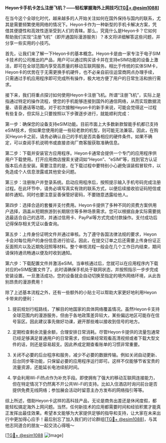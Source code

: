 **Heyon卡手机卡怎么注册飞机？——轻松掌握海外上网技巧[[TG💪+ @esim1088](https://t.me/s/esim1088)]**

在当今这个全球化时代，越来越多的人开始关注如何在国外保持与国内的联系，尤其是需要频繁使用网络的情况下。Heyon卡作为一种新型的手机卡解决方案，凭借其便捷性和高效性逐渐受到人们的青睐。那么，究竟什么是Heyon卡？它如何帮助我们实现“注册飞机”（即开通国际漫游服务）？本文将详细解答这些问题，并分享一些实用的小技巧。

首先，让我们来了解一下Heyon卡的基本概念。Heyon卡是由一家专注于电子SIM卡技术的公司推出的产品，用户可以通过购买该卡并在支持eSIM功能的设备上激活，即可在全球范围内享受高质量的移动互联网服务。相比于传统的实体SIM卡，Heyon卡的优势在于无需更换手机硬件，也不必亲自前往运营商网点办理手续，只需通过手机应用程序即可完成所有操作，极大地方便了用户的日常生活和旅行需求。

接下来，我们将重点探讨如何使用Heyon卡注册飞机。所谓“注册飞机”，实际上是指通过特定的操作流程，使您的手机能够连接到国外的通信网络，从而实现数据流量、语音通话等功能。对于初次接触Heyon卡的新手来说，可能会觉得这一过程有些复杂，但实际上只要按照以下步骤逐步进行，就能顺利完成：

第一步：确保您的设备支持eSIM功能。目前市面上大多数新款智能手机都已支持eSIM技术，但如果您使用的是一些较老款的机型，则可能无法兼容。因此，在购买Heyon卡之前，请务必确认自己的手机是否具备相应的硬件条件。如果不确定，可以查阅手机说明书或直接咨询厂商客服获取准确信息。

第二步：下载并安装官方应用程序。Heyon卡通常会提供一个专门的应用程序供用户下载使用。打开应用商店搜索关键词如“Heyon”、“eSIM”等，找到官方认证版本后点击安装。需要注意的是，在下载过程中要特别小心避免误装假冒软件，以免造成个人信息泄露或其他安全问题。

第三步：注册账户并登录系统。启动应用程序后，按照提示输入手机号码完成注册过程。在此环节中，请务必填写真实有效的联系方式，以便后续接收验证码短信或邮件通知。同时也要注意妥善保管好密码，不要随意透露给他人。

第四步：选择合适的套餐并支付费用。Heyon卡提供了多种不同的资费方案供用户选择，涵盖从短期旅游到长期居住等多种场景需求。您可以根据自身实际需要挑选最适合自己的选项，并通过信用卡、PayPal等方式完成付款操作。支付成功后记得保存相关凭证以备查询。

第五步：上传身份证明文件并通过审核。为了遵守各国法律法规的要求，Heyon卡会对每位用户的身份信息进行验证。因此，在提交订单之后还需要上传身份证正反面照片以及近期免冠照等材料。整个审核流程一般会在几个工作日内结束，期间请保持通讯畅通以便及时收到通知。

第六步：下载配置文件并激活eSIM。当审核通过后，您就可以在应用程序内下载对应的eSIM配置文件了。此时请确保手机处于联网状态，并按照指示一步步完成安装设置。一旦激活成功，您的设备就会自动切换至指定的境外网络环境，从此告别昂贵的漫游费用！

除了上述基本流程之外，还有一些额外的小贴士可以帮助大家更好地利用Heyon卡带来的便利：

1. 提前规划行程路线，了解目的地国家的具体网络覆盖情况。虽然Heyon卡支持全球范围内的漫游服务，但由于各地政策差异较大，某些偏远地区可能存在信号盲区。因此建议事先做好功课，避开那些难以接收到信号的地方。
   
2. 定期检查剩余流量余额，合理安排日常消耗。尽管Heyon卡提供的流量包通常已经足够满足普通用户的日常需求，但如果经常观看高清视频或者下载大型文件的话，则还是容易超支。因此养成定期查看账单的习惯非常重要。
   
3. 关闭不必要的后台程序和服务，减少不必要的数据传输。例如关闭自动更新、后台同步等功能，只保留必要的应用程序运行即可。这样不仅能够节省宝贵的流量资源，还能延长电池续航时间。

4. 学会利用Wi-Fi热点作为补充手段。即使拥有了强大的移动互联网连接能力，但在特定情况下仍然离不开公共Wi-Fi的支持。比如入住酒店时询问前台是否提供免费无线网络；参加展会活动时留意主办方发布的网络指引等等。

综上所述，借助Heyon卡这样的高科技产品，无论是商务出差还是休闲度假，都能轻松搞定海外上网问题。当然，任何新技术的应用都需要时间和经验积累才能真正发挥出最佳效果。希望本文能够为大家提供足够的指导和支持，让大家在未来出行中更加得心应手！最后别忘了加入我们的讨论群组[[TG💪+ @esim1088](https://t.me/s/esim1088)]，与其他志同道合的朋友一起交流心得哦～

[[TG💪+ @esim1088](https://t.me/s/esim1088) ![Image](https://i.postimg.cc/4NQfJmqS/Snipaste-2025-05-13-00-14-12.png)]